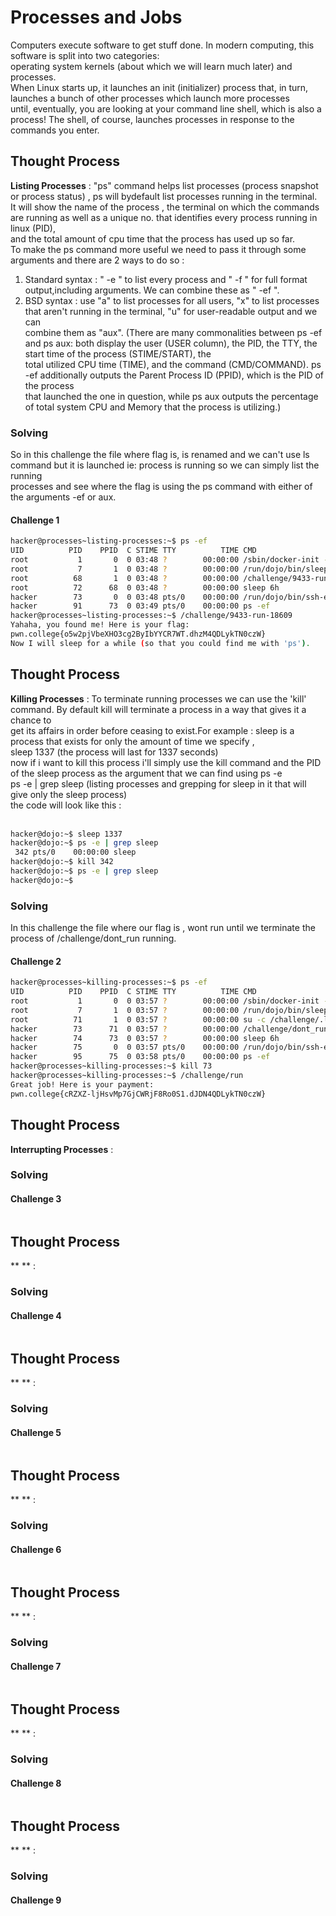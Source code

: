 # Processes and Jobs
Computers execute software to get stuff done. In modern computing, this software is split into two categories:<br>
operating system kernels (about which we will learn much later) and processes.<br>
When Linux starts up, it launches an init (initializer) process that, in turn, launches a bunch of other processes which launch more processes<br>
until, eventually, you are looking at your command line shell, which is also a process! The shell, of course, launches processes in response to the commands you enter.
## Thought Process 
**Listing Processes** : "ps" command helps list processes (process snapshot or process status) , ps will bydefault list processes running in the terminal.<br>
It will show the name of the process , the terminal on which the commands are running as well as a unique no. that identifies every process running in linux (PID),<br> and the total amount of cpu time that the process has used up so far.<br>
To make the ps command more useful we need to pass it through some arguments and there are 2 ways to do so : <br>
1. Standard syntax : " -e " to list every process and " -f " for full format output,including arguments. We can combine these as  " -ef ".
2. BSD syntax : use "a" to list processes for all users, "x" to list processes that aren't running in the terminal, "u" for user-readable output and we can <br>
combine them as "aux".
(There are many commonalities between ps -ef and ps aux: both display the user (USER column), the PID, the TTY, the start time of the process (STIME/START), the <br> total utilized CPU time (TIME), and the command (CMD/COMMAND). ps -ef additionally outputs the Parent Process ID (PPID), which is the PID of the process<br>
that launched the one in question, while ps aux outputs the percentage of total system CPU and Memory that the process is utilizing.)
### Solving 
So in this challenge the file where flag is, is renamed and we can't use ls command but it is launched ie: process is running so we can simply list the running <br>
processes and see where the flag is using the ps command with either of the arguments -ef or aux.
#### Challenge  1
```bash
hacker@processes~listing-processes:~$ ps -ef
UID          PID    PPID  C STIME TTY          TIME CMD
root           1       0  0 03:48 ?        00:00:00 /sbin/docker-init -- /nix/var/nix/profiles/default/bin/dojo-init /ru
root           7       1  0 03:48 ?        00:00:00 /run/dojo/bin/sleep 6h
root          68       1  0 03:48 ?        00:00:00 /challenge/9433-run-18609
root          72      68  0 03:48 ?        00:00:00 sleep 6h
hacker        73       0  0 03:48 pts/0    00:00:00 /run/dojo/bin/ssh-entrypoint
hacker        91      73  0 03:49 pts/0    00:00:00 ps -ef
hacker@processes~listing-processes:~$ /challenge/9433-run-18609
Yahaha, you found me! Here is your flag:
pwn.college{o5w2pjVbeXHO3cg2ByIbYYCR7WT.dhzM4QDLykTN0czW}
Now I will sleep for a while (so that you could find me with 'ps').
```
## Thought Process 
**Killing Processes** : To terminate running processes we can use the 'kill' command. By default kill will terminate a process in a way that gives it a chance to <br> get its affairs in order before ceasing to exist.For example : sleep is a process that exists for only the amount of time we specify ,<br>
sleep 1337 (the process will last for 1337 seconds)<br>
now if i want to kill this process i'll simply use the kill command and the PID of the sleep process as the argument that we can find using ps -e<br>
ps -e | grep sleep (listing processes and grepping for sleep in it that will give only the sleep process)<br>
the code will look like this : <br>
<br>
```bash
hacker@dojo:~$ sleep 1337
hacker@dojo:~$ ps -e | grep sleep
 342 pts/0    00:00:00 sleep
hacker@dojo:~$ kill 342
hacker@dojo:~$ ps -e | grep sleep
hacker@dojo:~$
```
### Solving 
In this challenge the file where our flag is , wont run until we terminate the process of /challenge/dont_run running. 
#### Challenge  2
```bash
hacker@processes~killing-processes:~$ ps -ef
UID          PID    PPID  C STIME TTY          TIME CMD
root           1       0  0 03:57 ?        00:00:00 /sbin/docker-init -- /nix/var/nix/profiles/default/bin/dojo-init /ru
root           7       1  0 03:57 ?        00:00:00 /run/dojo/bin/sleep 6h
root          71       1  0 03:57 ?        00:00:00 su -c /challenge/.launcher hacker
hacker        73      71  0 03:57 ?        00:00:00 /challenge/dont_run
hacker        74      73  0 03:57 ?        00:00:00 sleep 6h
hacker        75       0  0 03:57 pts/0    00:00:00 /run/dojo/bin/ssh-entrypoint
hacker        95      75  0 03:58 pts/0    00:00:00 ps -ef
hacker@processes~killing-processes:~$ kill 73
hacker@processes~killing-processes:~$ /challenge/run
Great job! Here is your payment:
pwn.college{cRZXZ-ljHsvMp7GjCWRjF8Ro0S1.dJDN4QDLykTN0czW}
```
## Thought Process 
**Interrupting Processes** : 
### Solving 

#### Challenge  3
```bash

```
## Thought Process 
** ** : 
### Solving 

#### Challenge  4
```bash

```
## Thought Process 
** ** : 
### Solving 

#### Challenge  5
```bash

```
## Thought Process 
** ** : 
### Solving 

#### Challenge  6
```bash

```
## Thought Process 
** ** : 
### Solving 

#### Challenge  7
```bash

```
## Thought Process 
** ** : 
### Solving 

#### Challenge  8
```bash

```
## Thought Process 
** ** : 
### Solving 

#### Challenge  9
```bash

```


